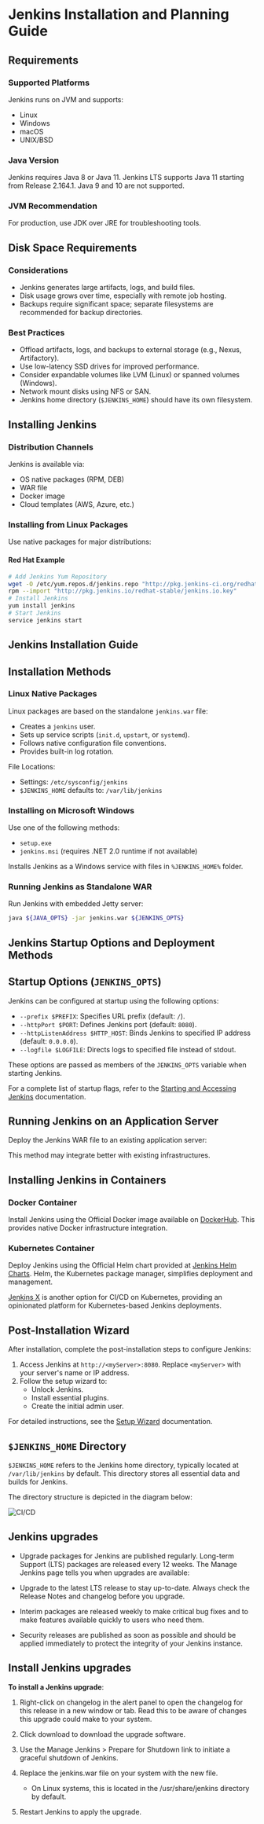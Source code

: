 # Jenkins Installation and Planning Guide

## Requirements

### Supported Platforms

Jenkins runs on JVM and supports:

- Linux
- Windows
- macOS
- UNIX/BSD

### Java Version

Jenkins requires Java 8 or Java 11. Jenkins LTS supports Java 11 starting from Release 2.164.1. Java 9 and 10 are not supported.

### JVM Recommendation

For production, use JDK over JRE for troubleshooting tools.

## Disk Space Requirements

### Considerations

- Jenkins generates large artifacts, logs, and build files.
- Disk usage grows over time, especially with remote job hosting.
- Backups require significant space; separate filesystems are recommended for backup directories.

### Best Practices

- Offload artifacts, logs, and backups to external storage (e.g., Nexus, Artifactory).
- Use low-latency SSD drives for improved performance.
- Consider expandable volumes like LVM (Linux) or spanned volumes (Windows).
- Network mount disks using NFS or SAN.
- Jenkins home directory (`$JENKINS_HOME`) should have its own filesystem.

## Installing Jenkins

### Distribution Channels

Jenkins is available via:

- OS native packages (RPM, DEB)
- WAR file
- Docker image
- Cloud templates (AWS, Azure, etc.)

### Installing from Linux Packages

Use native packages for major distributions:

#### Red Hat Example

```bash
# Add Jenkins Yum Repository
wget -O /etc/yum.repos.d/jenkins.repo "http://pkg.jenkins-ci.org/redhat-stable/jenkins.repo"
rpm --import "http://pkg.jenkins.io/redhat-stable/jenkins.io.key"
# Install Jenkins
yum install jenkins
# Start Jenkins
service jenkins start
```

## Jenkins Installation Guide

## Installation Methods

### Linux Native Packages

Linux packages are based on the standalone `jenkins.war` file:

- Creates a `jenkins` user.
- Sets up service scripts (`init.d`, `upstart`, or `systemd`).
- Follows native configuration file conventions.
- Provides built-in log rotation.

File Locations:

- Settings: `/etc/sysconfig/jenkins`
- `$JENKINS_HOME` defaults to: `/var/lib/jenkins`

### Installing on Microsoft Windows

Use one of the following methods:

- `setup.exe`
- `jenkins.msi` (requires .NET 2.0 runtime if not available)

Installs Jenkins as a Windows service with files in `%JENKINS_HOME%` folder.

### Running Jenkins as Standalone WAR

Run Jenkins with embedded Jetty server:

```bash
java ${JAVA_OPTS} -jar jenkins.war ${JENKINS_OPTS}
```

## Jenkins Startup Options and Deployment Methods

## Startup Options (`JENKINS_OPTS`)

Jenkins can be configured at startup using the following options:

- `--prefix $PREFIX`: Specifies URL prefix (default: `/`).
- `--httpPort $PORT`: Defines Jenkins port (default: `8080`).
- `--httpListenAddress $HTTP_HOST`: Binds Jenkins to specified IP address (default: `0.0.0.0`).
- `--logfile $LOGFILE`: Directs logs to specified file instead of stdout.

These options are passed as members of the `JENKINS_OPTS` variable when starting Jenkins.

For a complete list of startup flags, refer to the [Starting and Accessing Jenkins](https://www.jenkins.io/doc/book/installing/initial-settings/#configuring-http) documentation.

## Running Jenkins on an Application Server

Deploy the Jenkins WAR file to an existing application server:

This method may integrate better with existing infrastructures.

## Installing Jenkins in Containers

### Docker Container

Install Jenkins using the Official Docker image available on [DockerHub](https://hub.docker.com/r/jenkins/jenkins/). This provides native Docker infrastructure integration.

### Kubernetes Container

Deploy Jenkins using the Official Helm chart provided at [Jenkins Helm Charts](https://github.com/jenkinsci/helm-charts). Helm, the Kubernetes package manager, simplifies deployment and management.

[Jenkins X](https://jenkins-x.io) is another option for CI/CD on Kubernetes, providing an opinionated platform for Kubernetes-based Jenkins deployments.

## Post-Installation Wizard

After installation, complete the post-installation steps to configure Jenkins:

1. Access Jenkins at `http://<myServer>:8080`. Replace `<myServer>` with your server's name or IP address.
2. Follow the setup wizard to:
   - Unlock Jenkins.
   - Install essential plugins.
   - Create the initial admin user.

For detailed instructions, see the [Setup Wizard](https://www.jenkins.io/doc/book/installing/linux/#setup-wizard) documentation.

## `$JENKINS_HOME` Directory

`$JENKINS_HOME` refers to the Jenkins home directory, typically located at `/var/lib/jenkins` by default. This directory stores all essential data and builds for Jenkins.

The directory structure is depicted in the diagram below:

![CI/CD](../../Image/image5.png)

## Jenkins upgrades

- Upgrade packages for Jenkins are published regularly. Long-term Support (LTS) packages are released every 12 weeks. The Manage Jenkins page tells you when upgrades are available:

- Upgrade to the latest LTS release to stay up-to-date. Always check the Release Notes and changelog before you upgrade.

- Interim packages are released weekly to make critical bug fixes and to make features available quickly to users who need them.

- Security releases are published as soon as possible and should be applied immediately to protect the integrity of your Jenkins instance.

## Install Jenkins upgrades

**To install a Jenkins upgrade**:

1. Right-click on changelog in the alert panel to open the changelog for this release in a new window or tab. Read this to be aware of changes this upgrade could make to your system.

2. Click download to download the upgrade software.

3. Use the Manage Jenkins > Prepare for Shutdown link to initiate a graceful shutdown of Jenkins.

4. Replace the jenkins.war file on your system with the new file.

    - On Linux systems, this is located in the /usr/share/jenkins directory by default.

5. Restart Jenkins to apply the upgrade.
